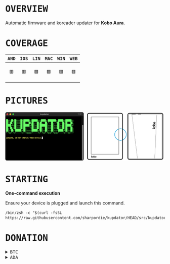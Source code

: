 # <samp>OVERVIEW</samp>

Automatic firmware and koreader updater for **Kobo Aura**.

# <samp>COVERAGE</samp>

| <samp>AND</samp> | <samp>IOS</samp> | <samp>LIN</samp> | <samp>MAC</samp> | <samp>WIN</samp> | <samp>WEB</samp> |
| :-: | :-: | :-: | :-: | :-: | :-: |
| <br>🟥<br><br> | <br>🟥<br><br> | <br>🟩<br><br> | <br>🟩<br><br> | <br>🟥<br><br> | <br>🟥<br><br> |

# <samp>PICTURES</samp>

<img src="assets/img1.png" width="49.25%"/><img src="assets/img0.png" width="1.5%"/><img src="assets/img2.png" width="49.25%"/>

# <samp>STARTING</samp>

**One-command execution**

Ensure your device is plugged and launch this command.

```shell
/bin/zsh -c "$(curl -fsSL https://raw.githubusercontent.com/sharpordie/kupdator/HEAD/src/kupdator.sh)"
```

# <samp>DONATION</samp>

<details>
  <summary><samp>BTC</samp></summary>
  ```txt
  bc1qwy5uxjlmdmaps9yuumug779srt3g52mynzarzy
  ```
</details>

<details>
  <summary><samp>ADA</samp></summary>
  <code>addr1q9ughc447axdcgs7905jlmty3s2gfespfth7gq8y42glz8mc303tta6vms3pu2lf9lkkfrq5snnqzjh0usqwf2537y0s3egx75</code>
</details>

<!--

<samp>ADA</samp> | ```addr1q9ughc447axdcgs7905jlmty3s2gfespfth7gq8y42glz8mc303tta6vms3pu2lf9lkkfrq5snnqzjh0usqwf2537y0s3egx75```

| <samp>CUR</samp> | <samp>ADDRESS</samp> |
| :-- | :-- |
| <samp>BTC</samp> | ```bc1qwy5uxjlmdmaps9yuumug779srt3g52mynzarzy``` |
| <samp>ETH</samp> | ```0xb896291B6755456617f261a041222298e290115f``` |
| <samp>ADA</samp> | ```addr1q9ughc447axdcgs7905jlmty3s2gfespfth7gq8y42glz8mc303tta6vms3pu2lf9lkkfrq5snnqzjh0usqwf2537y0s3egx75``` |
| <samp>XMR</samp> | ```45sfE7kS6uB8fKjMnSbddvHZoCKDPoaJLjDUzrgiALa2ZR2rJwmZQRb4y4o29ZYosdjRoPVcu6xH6YzoA3Pd69wPJ41TAmP``` |



## <samp>BTC</samp>

```txt
bc1qwy5uxjlmdmaps9yuumug779srt3g52mynzarzy
```

## <samp>ETH</samp>

```txt
0xb896291B6755456617f261a041222298e290115f
```

## <samp>XMR</samp>

```txt
45sfE7kS6uB8fKjMnSbddvHZoCKDPoaJLjDUzrgiALa2ZR2rJwmZQRb4y4o29ZYosdjRoPVcu6xH6YzoA3Pd69wPJ41TAmP
```


<table>
  <tr align="center">
    <th width="5000"><samp>BTC</samp></th>
    <th width="5000"><samp>ETH</samp></th>
  </tr>
  <tr align="center">
    <td width="5000"><p><br>bc1qwy5uxjlmdmaps9yuumug779srt3g52mynzarzy</p></td>
    <td width="5000"><p><br>0xb896291B6755456617f261a041222298e290115f</p></td>
  </tr>
  <tr align="center">
    <th><samp>XMR</samp></th>
    <th><samp>ADA</samp></th>
  </tr>
  <tr align="center">
    <td><p><br>45sfE7kS6uB8fKjMnSbddvHZoCKDPoaJLjDUzrgiALa2ZR2rJwmZQRb4y4o29ZYosdjRoPVcu6xH6YzoA3Pd69wPJ41TAmP</p></td>
    <td><p><br>addr1q9ughc447axdcgs7905jlmty3s2gfespfth7gq8y42glz8mc303tta6vms3pu2lf9lkkfrq5snnqzjh0usqwf2537y0s3egx75</p></td>
  </tr>
</table>

```txt
BTC: bc1qwy5uxjlmdmaps9yuumug779srt3g52mynzarzy
ETH: 0xb896291B6755456617f261a041222298e290115f
BAT: 0xA6AeBFce98456a8d10B2609DbD3609015F80B20a
BCH: qpglchv3s5a5rnahhjuaps40e03ntcx4qyg93quuzr
ADA: addr1q9ughc447axdcgs7905jlmty3s2gfespfth7gq8y42glz8mc303tta6vms3pu2lf9lkkfrq5snnqzjh0usqwf2537y0s3egx75
XMR: 45sfE7kS6uB8fKjMnSbddvHZoCKDPoaJLjDUzrgiALa2ZR2rJwmZQRb4y4o29ZYosdjRoPVcu6xH6YzoA3Pd69wPJ41TAmP
```
-->